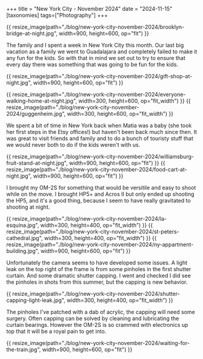 +++
title = "New York City - November 2024"
date = "2024-11-15"
[taxonomies]
tags=["Photography"]
+++

{{ resize_image(path="./blog/new-york-city-november-2024/brooklyn-bridge-at-night.jpg", width=900, height=600, op="fit") }}

The family and I spent a week in New York City this month. Our last big vacation as a family we went to Guadalajara and completely failed to make it any fun for the kids. So with that in mind we set out to try to ensure that every day there was something that was going to be fun for the kids.

{{ resize_image(path="./blog/new-york-city-november-2024/gift-shop-at-night.jpg", width=900, height=600, op="fit") }}

{{ resize_image(path="./blog/new-york-city-november-2024/everyone-walking-home-at-night.jpg", width=300, height=600, op="fit_width") }}
{{ resize_image(path="./blog/new-york-city-november-2024/guggenheim.jpg", width=300, height=600, op="fit_width") }}

We spent a bit of time in New York back when Matia was a baby (she took her first steps in the Etsy offices!) but haven't been back much since then. It was great to visit friends and family and to do a bunch of touristy stuff that we would never both to do if the kids weren't with us.

{{ resize_image(path="./blog/new-york-city-november-2024/williamsburg-fruit-stand-at-night.jpg", width=900, height=600, op="fit") }}
{{ resize_image(path="./blog/new-york-city-november-2024/food-cart-at-night.jpg", width=900, height=600, op="fit") }}

I brought my OM-2S for something that would be versitile and easy to shoot while on the move. I brought HP5+ and Acros II but only ended up shooting the HP5, and it's a good thing, because I seem to have really gravitated to shooting at night.

{{ resize_image(path="./blog/new-york-city-november-2024/la-esquina.jpg", width=300, height=400, op="fit_width") }}
{{ resize_image(path="./blog/new-york-city-november-2024/st-peters-cathedral.jpg", width=300, height=400, op="fit_width") }}
{{ resize_image(path="./blog/new-york-city-november-2024/ny-appartment-building.jpg", width=900, height=600, op="fit") }}


Unfortunately the camera seems to have developed some issues. A light leak on the top right of the frame is from some pinholes in the first shutter curtain. And some dramatic shutter capping. I went and checked I did see the pinholes in shots from this summer, but the capping is new behavior.

{{ resize_image(path="./blog/new-york-city-november-2024/shutter-capping-light-leak.jpg", width=300, height=400, op="fit_width") }}

The pinholes I've patched with a dab of acrylic, the capping will need some surgery. Often capping can be solved by cleaning and lubricating the curtain bearings. However the OM-2S is so crammed with electronics up top that it will be a royal pain to get into.

{{ resize_image(path="./blog/new-york-city-november-2024/waiting-for-the-train.jpg", width=900, height=600, op="fit") }}
